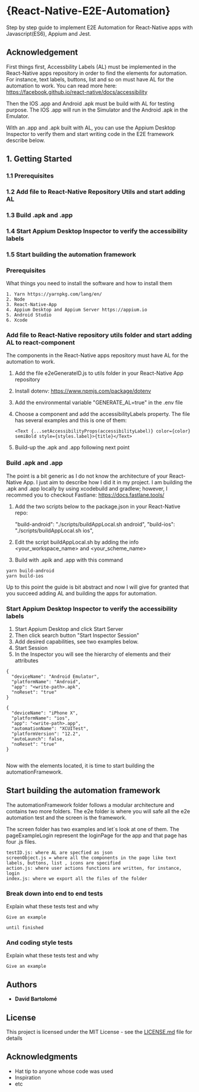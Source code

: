 # {React-Native-E2E-Automation}

Step by step guide to implement E2E Automation for React-Native apps with Javascript(ES6), Appium and Jest.

## Acknowledgement

First things first, Accessbility Labels (AL) must be implemented in the React-Native apps repository in order to find the elements for automation. For instance, text labels, buttons, list and so on must have AL for the automation to work. You can read more here: https://facebook.github.io/react-native/docs/accessibility

Then the IOS .app and Android .apk must be build with AL for testing purpose. The IOS .app will run in the Simulator and the Android .apk in the Emulator.

With an .app and .apk built with AL, you can use the Appium Desktop Inspector to verify them and start writing code in the E2E framework describe below.

## 1. Getting Started

### 1.1 Prerequisites

### 1.2 Add file to React-Native Repository Utils and start adding AL

### 1.3 Build .apk and .app

### 1.4 Start Appium Desktop Inspector to verify the accessibility labels

### 1.5 Start building the automation framework

### Prerequisites

What things you need to install the software and how to install them

```
1. Yarn https://yarnpkg.com/lang/en/
2. Node
3. React-Native-App
4. Appium Desktop and Appium Server https://appium.io
5. Android Studio
6. Xcode

```

### Add file to React-Native repository utils folder and start adding AL to react-component

The components in the React-Native apps repository must have AL for the automation to work.

1. Add the file e2eGenerateID.js to utils folder in your React-Native App repository
2. Install dotenv: https://www.npmjs.com/package/dotenv
3. Add the environmental variable "GENERATE_AL=true" in the .env file
4. Choose a component and add the accessibilityLabels property. The file has several examples and this is one of them:

   ```
   <Text {...setAccessibilityProps(accessibilityLabel)} color={color} semiBold style={styles.label}>{title}</Text>
   ```

5. Build-up the .apk and .app following next point

### Build .apk and .app

The point is a bit generic as I do not know the architecture of your React-Native App. I just aim to describe how I did it in my project. I am building the .apk and .app locally by using xcodebuild and gradlew; however, I recommed you to checkout Fastlane: https://docs.fastlane.tools/

1. Add the two scripts below to the package.json in your React-Native repo:

   "build-android": "./scripts/buildAppLocal.sh android",
   "build-ios": "./scripts/buildAppLocal.sh ios",

2. Edit the script buildAppLocal.sh by adding the info <your_workspace_name> and <your_scheme_name>

3. Build with .apik and .app with this command

```
yarn build-android 
yarn build-ios
```
Up to this point the guide is bit abstract and now I will give for granted that you succeed adding AL and building the apps for automation. 

### Start Appium Desktop Inspector to verify the accessibility labels

1. Start Appium Desktop and click Start Server
2. Then click search button "Start Inspector Session"
3. Add desired capabilities, see two examples below.
4. Start Session
5. In the Inspector you will see the hierarchy of elements and their attributes 

```
{
  "deviceName": "Android Emulator",
  "platformName": "Android",
  "app": "<write-path>.apk",
  "noReset": "true"
}

{
  "deviceName": "iPhone X",
  "platformName": "ios",
  "app": "<write-path>.app",
  "automationName": "XCUITest",
  "platformVersion": "12.2",
  "autoLaunch": false,
  "noReset": "true"
}


```
Now with the elements located, it is time to start building the automationFramework. 

## Start building the automation framework

The automationFramework folder follows a modular architecture and contains two more folders. The e2e folder is where you will safe all the e2e automation test and the screen is the framework.

The screen folder has two examples and let´s look at one of them. The pageExampleLogin represent the loginPage for the app and that page has four .js files.

```
testID.js: where AL are specfied as json
screenObject.js = where all the components in the page like text labels, buttons, list , icons are specified
action.js: where user actions functions are written, for instance, login
index.js: where we export all the files of the folder
```



### Break down into end to end tests

Explain what these tests test and why

```
Give an example
```

```
until finished
```


### And coding style tests

Explain what these tests test and why

```
Give an example
```

## Authors

- **David Bartolomé**

## License

This project is licensed under the MIT License - see the [LICENSE.md](LICENSE.md) file for details

## Acknowledgments

- Hat tip to anyone whose code was used
- Inspiration
- etc
